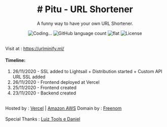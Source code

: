 

<h1 align="center"># Pitu - URL Shortener</h1>
<p align="center">
    A funny way to have your own URL Shortener.
</p>

<p align="center">
  <img alt="Coding..." src="https://img.shields.io/badge/last%20modified-today-brightgreen"/>
  <img alt="GitHub language count" src="https://img.shields.io/github/languages/count/olavomello/pitu?color=%2304D361">
  <img alt="flat" src="https://img.shields.io/badge/style-flat-green?logo=appveyor&amp;style=flat">
  <img alt="License" src="https://img.shields.io/badge/license-MIT-%2304D361"> 
</p>
<br>
Visit at : <a href="https://urlminify.ml/">https://urlminify.ml/</a>
<br>
<h4>Timeline:</h4>
<ol>
  <li>26/11/2020 - SSL added to Lightsail + Distribution started + Custom API URL SSL added</li>
  <li>26/11/2020 - Frontend deployed at Vercel</li>
  <li>25/11/2020 - Frontend created</li>
  <li>23/11/2020 - Backend created</li>
</ol>
<br>
Hosted by : <a href="vercel.com" target="_blank">Vercel</a> | <a href="aws.amazon.com" target="_blank">Amazon AWS</a>
Domain by : <a href="freenom.com" target="_blank">Freenom</a>
<br><br>
Special Thanks : <a href="https://www.luiztools.com.br/" target="_blank">Luiz Tools e Daniel</a>